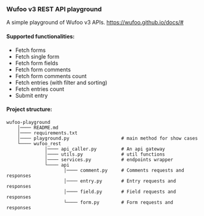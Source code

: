 ### Wufoo v3 REST API playground
A simple playground of Wufoo v3 APIs. https://wufoo.github.io/docs/#

#### Supported functionalities:
* Fetch forms
* Fetch single form
* Fetch form fields
* Fetch form comments
* Fetch form comments count
* Fetch entries (with filter and sorting)
* Fetch entries count
* Submit entry

#### Project structure:
```
wufoo-playground
    │──── README.md
    │──── requirements.txt
    │──── playground.py                   # main method for show cases
    └──── wufoo_rest
              │──── api_caller.py         # An api gateway
              │──── utils.py              # util functions
              │──── services.py           # endpoints wrapper
              └──── api
                     │──── comment.py     # Comments requests and responses
                     │──── entry.py       # Entry requests and responses
                     │──── field.py       # Field requests and responses
                     └──── form.py        # Form requests and responses
```
